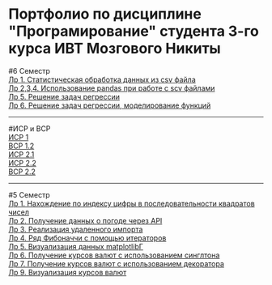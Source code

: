 <h1>Портфолио по дисциплине "Програмирование" студента 3-го курса ИВТ Мозгового Никиты</h1>

#6 Семестр <br/>
<a href="https://replit.com/@diogenis/sem-6-lr-1">Лр 1. Статистическая обработка данных из csv файла</a> <br/>
<a href="https://colab.research.google.com/drive/1x88RHPEvf54rNIESadx79J8zieGWWDt6?usp=sharing">Лр 2,3,4. Использование pandas при работе с scv файлами</a> <br/>
<a href="https://colab.research.google.com/drive/1LLCKGlpMh5AUVfAya9-dklXNg5c8_ume?usp=sharing">Лр 5. Решение задач регрессии</a> <br/>
<a href="https://colab.research.google.com/drive/1KCBW2MgPldTU37Hr0SPI1zO_bPCMC7l1?usp=sharing">Лр 6. Решение задач регрессии, моделирование функций</a> <br/>

<hr>

#ИСР и ВСР <br/>
<a href="https://colab.research.google.com/drive/13AeGEGsHXbpjJ8aw-TTNBzncD0toKcaX?usp=sharing">ИСР 1</a> <br/>
<a href="https://github.com/mozgovoy/programming-portfolio/blob/main/SR/vsr-1-2.py">ВСР 1.2</a> <br/>
<a href="https://github.com/mozgovoy/programming-portfolio/blob/main/SR/isr-2-1.py">ИСР 2.1</a> <br/>
<a href="https://github.com/mozgovoy/programming-portfolio/blob/main/SR/isr-2-2.py">ИСР 2.2</a> <br/>
<a href="https://github.com/mozgovoy/programming-portfolio/blob/main/SR/vsr-2-2.py">ВСР 2.2</a> <br/>

<hr>

#5 Семестр <br/>
<a href="https://github.com/mozgovoy/programming-portfolio/tree/main/Sem%205/Lr%201">Лр 1. Нахождение по индексу цифры в последовательности квадратов чисел</a> <br/>
<a href="https://github.com/mozgovoy/programming-portfolio/blob/main/Sem%205/Lr%202/lr2.py">Лр 2. Получение данных о погоде через API</a> <br/>
<a href="https://github.com/mozgovoy/programming-portfolio/blob/main/Sem%205/Lr%203/%D0%9B%D1%80%203.docx">Лр 3. Реализация удаленного импорта</a> <br/>
<a href="https://github.com/mozgovoy/programming-portfolio/tree/main/Sem%205/Lr%204">Лр 4. Ряд Фибоначчи с помощью итераторов</a> <br/>
<a href="https://colab.research.google.com/drive/1S5h0NwvO0hhGZOC9VGmQZdsuwBh3IX87?usp=sharing">Лр 5. Визуализация данных matplotlibГ</a> <br/>
<a href="https://github.com/mozgovoy/programming-portfolio/blob/main/Sem%205/Lr%206/lr6.py">Лр 6. Получение курсов валют с использованием синглтона</a> <br/>
<a href="https://github.com/mozgovoy/programming-portfolio/tree/main/Sem%205/Lr%207">Лр 7. Получение курсов валют с использованием декоратора</a> <br/>
<a href="https://github.com/mozgovoy/programming-portfolio/blob/main/Sem%205/Lr%209/lr9.py">Лр 9. Визуализация курсов валют</a> <br/>
